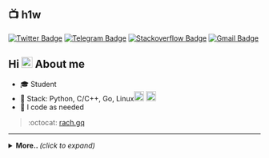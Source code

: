 ## :tv: h1w 
<!-- [![Linkedin Badge](https://img.shields.io/badge/-LinkedIn-blue?style=for-the-badge&logo=Linkedin&logoColor=white&link=https://www.linkedin.com/in/lucas-bittencourt/)](https://www.linkedin.com/in/lucas-bittencourt/) -->
[![Twitter Badge](https://img.shields.io/badge/-Twitter-1ca0f1?style=for-the-badge&labelColor=1ca0f1&logo=twitter&logoColor=white&link=https://twitter.com/bogpomozhet)](https://twitter.com/bogpomozhet) [![Telegram Badge](https://img.shields.io/badge/-Telegram-1ca0f1?style=for-the-badge&labelColor=1ca0f1&logo=telegram&logoColor=white&link=https://t.me/vimnative)](https://t.me/vimnative) [![Stackoverflow Badge](https://img.shields.io/badge/-Stackoverflow-4CA143?style=for-the-badge&logo=Stackoverflow&logoColor=white&link=https://stackoverflow.com/users/16967128/h1w)](https://stackoverflow.com/users/16967128/h1w) [![Gmail Badge](https://img.shields.io/badge/-Gmail-c14438?style=for-the-badge&logo=Gmail&logoColor=white&link=mailto:bpqvgq@gmail.com)](mailto:bpqvgq@gmail.com)
<!-- [![DEV Badge](https://img.shields.io/badge/-DEV-black?style=for-the-badge&logo=Dev.to&logoColor=white&link=https://dev.to/lucasgdb)](https://dev.to/lucasgdb) -->

## Hi <img src="https://github.com/lucasgdb/lucasgdb/blob/master/assets/hi.gif" width="22px"> About me

- :mortar_board: Student
- :purple_heart: Stack: Python, C/C++, Go, Linux<img height="20" width="20" src="https://icons.iconarchive.com/icons/papirus-team/papirus-apps/256/distributor-logo-archlinux-icon.png" /> <img height="20" width="20" src="https://upload.wikimedia.org/wikipedia/commons/thumb/9/99/Wayland_Logo.svg/266px-Wayland_Logo.svg.png" />
- :bust_in_silhouette: I code as needed

> :octocat: [rach.gq](http://rach.gq)

---

<details>
  <summary> <b> More.. </b> <i>(click to expand)</i> </summary>
  
  ## Github regards
  
  <a href="https://github.com/anuraghazra/github-readme-stats">
    <img align="center" src="https://github-readme-stats.vercel.app/api?username=h1w&show_icons=true&count_private=true&theme=github_dark" />
    <img align="top" src="https://github-readme-stats.vercel.app/api/top-langs/?username=h1w&layout=compact&theme=github_dark" />
  </a>
  
---
  
  <p align="center">
    <a href="https://github.com/ryo-ma/github-profile-trophy" align="center">
      <img align="center" src="https://github-profile-trophy.vercel.app/?theme=github_dark&margin-w=8&column=6&username=h1w" alt="Trophies" />
    </a>
  </p>
  
  ## Extra stack 
  
  ![Python](https://img.shields.io/badge/Python-darkgreen.svg?style=flat-square&logo=python&logoColor=white)
  ![Django](https://img.shields.io/badge/Django-092E20.svg?style=flat-square&logo=django&logoColor=white)
  ![C++](https://img.shields.io/badge/C++-00599C.svg?style=flat-square&logo=cplusplus&logoColor=white)
  ![Go](https://img.shields.io/badge/Go-00ADD8.svg?style=flat-square&logo=Go&logoColor=white)
  ![Heroku](https://img.shields.io/badge/-Heroku-430098?style=flat-square&logo=heroku&logoColor=white)
  ![Arch](https://img.shields.io/badge/Archlinux-blue.svg?style=flat-square&logo=archlinux&logoColor=white)
  ![Linux](https://img.shields.io/badge/-Linux-FCC624?style=flat-square&logo=linux&logoColor=white)
  ![Nginx](https://img.shields.io/badge/Nginx-009639.svg?style=flat-square&logo=nginx&logoColor=white)
  ![Windows](https://img.shields.io/badge/Windows-0078D6?style=flat-square&logo=windows&logoColor=white)
  ![VSCode](https://img.shields.io/badge/-VSCode-0085D1?style=flat-square&logo=visual-studio-code&logoColor=white)
  ![HackTheBox](https://img.shields.io/badge/Hack%20The%20Box-9FEF00.svg?style=flat-square&logo=HackTheBox&logoColor=white)
  ![Git](https://img.shields.io/badge/-Git-F05032?style=flat-square&logo=git&logoColor=white)
  ![Docker](https://img.shields.io/badge/-Docker-46a2f1?style=flat-square&logo=docker&logoColor=white)
  ![PostgreSQL](https://img.shields.io/badge/postgresql-blue.svg?style=flat-square&logo=postgresql&logoColor=white)
  ![Vue.js](https://img.shields.io/badge/Vue.js-4FC08D.svg?style=flat-square&logo=vuedotjs&logoColor=white)
  ![HTML5](https://img.shields.io/badge/-HTML5-E34F26?style=flat-square&logo=html5&logoColor=white)
  ![CSS3](https://img.shields.io/badge/-CSS3-549FDE?style=flat-square&logo=css3&logoColor=white)
  ![JavaScript](https://img.shields.io/badge/-JavaScript-F7B93E?style=flat-square&logo=javascript&logoColor=white)
  ![FFmpeg](https://img.shields.io/badge/FFmpeg-green.svg?style=flat-square&logo=FFmpeg&logoColor=white)
  ![Cloudflare](https://img.shields.io/badge/Cloudflare-F38020.svg?style=flat-square&logo=cloudflare&logoColor=white)
</details>
